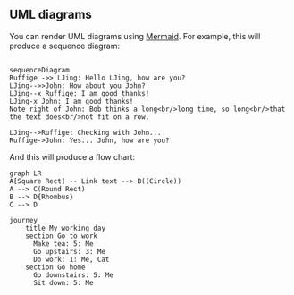 ## UML diagrams

You can render UML diagrams using [Mermaid](https://mermaidjs.github.io/). For example, this will produce a sequence diagram:

```mermaid

sequenceDiagram
Ruffige ->> LJing: Hello LJing, how are you?
LJing-->>John: How about you John?
LJing--x Ruffige: I am good thanks!
LJing-x John: I am good thanks!
Note right of John: Bob thinks a long<br/>long time, so long<br/>that the text does<br/>not fit on a row.

LJing-->Ruffige: Checking with John...
Ruffige->John: Yes... John, how are you?
```

And this will produce a flow chart:

```mermaid
graph LR
A[Square Rect] -- Link text --> B((Circle))
A --> C(Round Rect)
B --> D{Rhombus}
C --> D
```
```
journey
    title My working day
    section Go to work
      Make tea: 5: Me
      Go upstairs: 3: Me
      Do work: 1: Me, Cat
    section Go home
      Go downstairs: 5: Me
      Sit down: 5: Me
```
